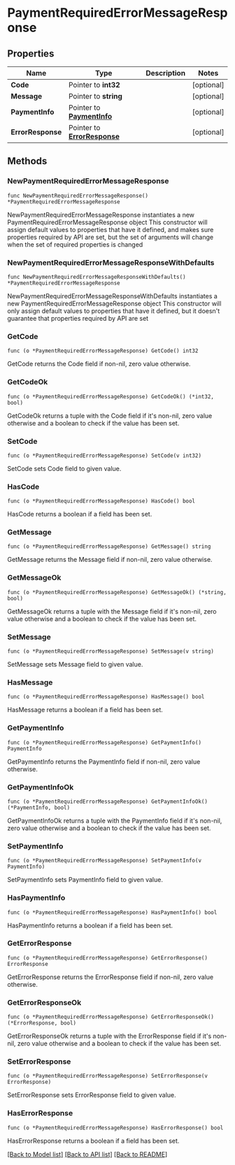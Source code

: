 # PaymentRequiredErrorMessageResponse

## Properties

Name | Type | Description | Notes
------------ | ------------- | ------------- | -------------
**Code** | Pointer to **int32** |  | [optional] 
**Message** | Pointer to **string** |  | [optional] 
**PaymentInfo** | Pointer to [**PaymentInfo**](PaymentInfo.md) |  | [optional] 
**ErrorResponse** | Pointer to [**ErrorResponse**](ErrorResponse.md) |  | [optional] 

## Methods

### NewPaymentRequiredErrorMessageResponse

`func NewPaymentRequiredErrorMessageResponse() *PaymentRequiredErrorMessageResponse`

NewPaymentRequiredErrorMessageResponse instantiates a new PaymentRequiredErrorMessageResponse object
This constructor will assign default values to properties that have it defined,
and makes sure properties required by API are set, but the set of arguments
will change when the set of required properties is changed

### NewPaymentRequiredErrorMessageResponseWithDefaults

`func NewPaymentRequiredErrorMessageResponseWithDefaults() *PaymentRequiredErrorMessageResponse`

NewPaymentRequiredErrorMessageResponseWithDefaults instantiates a new PaymentRequiredErrorMessageResponse object
This constructor will only assign default values to properties that have it defined,
but it doesn't guarantee that properties required by API are set

### GetCode

`func (o *PaymentRequiredErrorMessageResponse) GetCode() int32`

GetCode returns the Code field if non-nil, zero value otherwise.

### GetCodeOk

`func (o *PaymentRequiredErrorMessageResponse) GetCodeOk() (*int32, bool)`

GetCodeOk returns a tuple with the Code field if it's non-nil, zero value otherwise
and a boolean to check if the value has been set.

### SetCode

`func (o *PaymentRequiredErrorMessageResponse) SetCode(v int32)`

SetCode sets Code field to given value.

### HasCode

`func (o *PaymentRequiredErrorMessageResponse) HasCode() bool`

HasCode returns a boolean if a field has been set.

### GetMessage

`func (o *PaymentRequiredErrorMessageResponse) GetMessage() string`

GetMessage returns the Message field if non-nil, zero value otherwise.

### GetMessageOk

`func (o *PaymentRequiredErrorMessageResponse) GetMessageOk() (*string, bool)`

GetMessageOk returns a tuple with the Message field if it's non-nil, zero value otherwise
and a boolean to check if the value has been set.

### SetMessage

`func (o *PaymentRequiredErrorMessageResponse) SetMessage(v string)`

SetMessage sets Message field to given value.

### HasMessage

`func (o *PaymentRequiredErrorMessageResponse) HasMessage() bool`

HasMessage returns a boolean if a field has been set.

### GetPaymentInfo

`func (o *PaymentRequiredErrorMessageResponse) GetPaymentInfo() PaymentInfo`

GetPaymentInfo returns the PaymentInfo field if non-nil, zero value otherwise.

### GetPaymentInfoOk

`func (o *PaymentRequiredErrorMessageResponse) GetPaymentInfoOk() (*PaymentInfo, bool)`

GetPaymentInfoOk returns a tuple with the PaymentInfo field if it's non-nil, zero value otherwise
and a boolean to check if the value has been set.

### SetPaymentInfo

`func (o *PaymentRequiredErrorMessageResponse) SetPaymentInfo(v PaymentInfo)`

SetPaymentInfo sets PaymentInfo field to given value.

### HasPaymentInfo

`func (o *PaymentRequiredErrorMessageResponse) HasPaymentInfo() bool`

HasPaymentInfo returns a boolean if a field has been set.

### GetErrorResponse

`func (o *PaymentRequiredErrorMessageResponse) GetErrorResponse() ErrorResponse`

GetErrorResponse returns the ErrorResponse field if non-nil, zero value otherwise.

### GetErrorResponseOk

`func (o *PaymentRequiredErrorMessageResponse) GetErrorResponseOk() (*ErrorResponse, bool)`

GetErrorResponseOk returns a tuple with the ErrorResponse field if it's non-nil, zero value otherwise
and a boolean to check if the value has been set.

### SetErrorResponse

`func (o *PaymentRequiredErrorMessageResponse) SetErrorResponse(v ErrorResponse)`

SetErrorResponse sets ErrorResponse field to given value.

### HasErrorResponse

`func (o *PaymentRequiredErrorMessageResponse) HasErrorResponse() bool`

HasErrorResponse returns a boolean if a field has been set.


[[Back to Model list]](../README.md#documentation-for-models) [[Back to API list]](../README.md#documentation-for-api-endpoints) [[Back to README]](../README.md)


